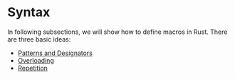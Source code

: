 # Syntax

In following subsections, we will show how to define macros in Rust. There are three basic ideas:

- [Patterns and Designators][designators]
- [Overloading][overloading]
- [Repetition][repetition]

[designators]: designators.md
[overloading]: overload.md
[repetition]: repeat.md
